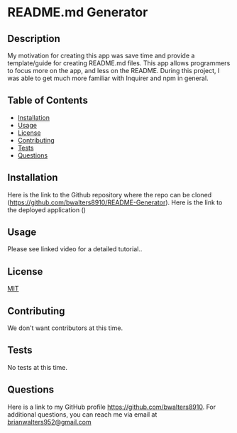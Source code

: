 # README.md Generator

## Description

My motivation for creating this app was save time and provide a template/guide for creating README.md files. This app allows programmers to focus more on the app, and less on the README. During this project, I was able to get much more familiar with Inquirer and npm in general.

## Table of Contents

- [Installation](#installation)
- [Usage](#usage)
- [License](#license)
- [Contributing](#contributing)
- [Tests](#tests)
- [Questions](#questions)

## Installation

Here is the link to the Github repository where the repo can be cloned (https://github.com/bwalters8910/README-Generator). Here is the link to the deployed application ()

## Usage

Please see linked video for a detailed tutorial..

## License

[MIT](https://choosealicense.com/licenses/mit/)

## Contributing

We don't want contributors at this time.

## Tests

No tests at this time.

## Questions

Here is a link to my GitHub profile https://github.com/bwalters8910. For additional questions, you can reach me via email at brianwalters952@gmail.com
